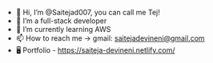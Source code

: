- 👋 Hi, I’m @Saitejad007, you can call me Tej!
- 👀 I’m a full-stack developer
- 🌱 I’m currently learning AWS
- 📫 How to reach me -> gmail: saitejadevineni@gmail.com
- 🖥️ Portfolio - https://saiteja-devineni.netlify.com/

<!---
Saitejad007/Saitejad007 is a ✨ special ✨ repository because its `README.md` (this file) appears on your GitHub profile.
You can click the Preview link to take a look at your changes.
--->
